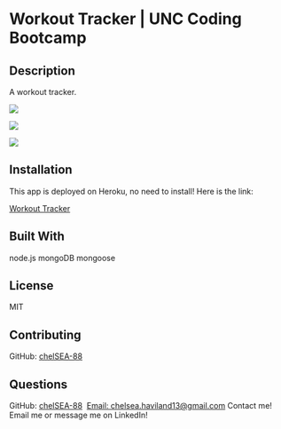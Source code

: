 
# Workout Tracker | UNC Coding Bootcamp 


  ## Description
  A workout tracker.

  ![](../public/images/ft1.png)

  ![](../public/images/ft2.png)

  ![](../public/images/ft3.png)



  ## Installation
  This app is deployed on Heroku, no need to install! 
  Here is the link: 

  [Workout Tracker](https://infinite-ridge-09131.herokuapp.com/) 
  
  

  ## Built With
  node.js
  mongoDB
  mongoose
   

  ## License

  MIT

  ## Contributing

   GitHub: [chelSEA-88](https://github.com/ChelSEA-88)
   ![]()


  ## Questions
   GitHub: [chelSEA-88](https://github.com/ChelSEA-88)
   ![]()
  [Email: chelsea.haviland13@gmail.com](chelsea.haviland13@gmail.com)
  Contact me! Email me or message me on LinkedIn!